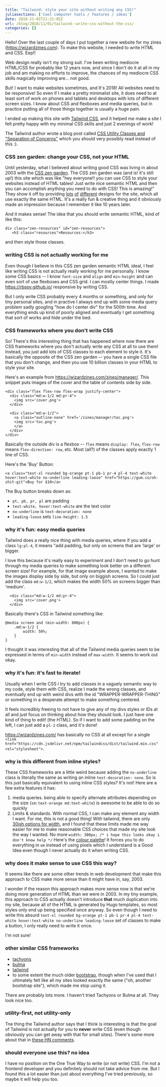 ```yaml
---
title: "Tailwind: style your site without writing any CSS!"
juliasections: ['Cool computer tools / features / ideas']
date: 2018-11-01T21:21:05Z
url: /blog/2018/11/01/tailwind--write-css-without-the-css/
categories: []
---
```


Hello! Over the last couple of days I put together a new website for my zines
(https://wizardzines.com). To make this website, I needed to write HTML and CSS. Eep!!

Web design really isn't my strong suit. I've been writing mediocre HTML/CSS for probably like 12
years now, and since I don't do it at all in my job and am making no efforts to improve, the chances
of my mediocre CSS skills magically improving are... not good.

But! I want to make websites sometimes, and It's 2018! All websites need to be responsive! So even
if I make a pretty minimalist site, it does need to at least sort of work on phones and tablets and
desktops with lots of different screen sizes. I know about CSS and flexboxes and media queries,
but in practice putting all of those things together is usually a huge pain.

I ended up making this site with [Tailwind CSS](https://tailwindcss.com/docs/what-is-tailwind/), and
it helped me make a site I felt pretty happy with my minimal CSS skills and just 2 evenings of work!

The Tailwind author wrote a blog post called [CSS Utility Classes and "Separation of Concerns"](https://adamwathan.me/css-utility-classes-and-separation-of-concerns/) which you should very possibly read instead of this :).

### CSS zen garden: change your CSS, not your HTML

Until yesterday, what I believed about writing good CSS was living in about 2003 with the [CSS zen
garden](http://www.csszengarden.com/). The CSS zen garden was (and is! it's still up!) this site
which was like "hey everyone!! you can use CSS to style your websites instead of HTML tables! Just
write nice semantic HTML and then you can accomplish anything you need to do with CSS! This is
amazing!" They show it off by providing [lots](http://www.csszengarden.com/221/) [of](http://www.csszengarden.com/218/) [different](http://www.csszengarden.com/215/) designs for the site, which all use exactly the same HTML. It's a really fun & creative thing and it obviously made an impression because I remember it like 10 years later.

And it makes sense! The idea that you should write semantic HTML, kind of like this:

```
div class="zen-resources" id="zen-resources">
   <h3 class="resources">Resources:</h3>
```

and then style those classes.

### writing CSS is not actually working for me

Even though I believe in this CSS zen garden semantic HTML ideal, I feel like writing CSS is not
actually really working for me personally. I know some CSS basics -- I know `font-size` and `align`
and `min-height` and can even sort of use flexboxes and CSS grid. I can mostly center things. I made
https://rbspy.github.io/ responsive by writing CSS.

But I only write CSS probably every 4 months or something, and only for tiny personal sites, and in
practive I always end up with some media query problem sadly googling "how do I center div" for the
500th time. And everything ends up kind of poorly aligned and eventually I get something that sort
of works and hide under the bed.

### CSS frameworks where you don't write CSS

So! There's this interesting thing that has happened where now there are CSS frameworks where you
don't actually write any CSS at all to use them! Instead, you just add lots of CSS classes to each
element to style it. It's basically the opposite of the CSS zen garden -- you have a single CSS file
that you don't change, and then you use 10 billion classes in your HTML to style your site.

Here's an example from https://wizardzines.com/zines/manager/. This snippet puts images of the cover
and the table of contents side by side.

```
<div class="flex flex-row flex-wrap justify-center">
  <div class="md:w-1/2 md:pr-4">
    <img src='cover.png'>
  </div>
  
  <div class="md:w-1/2">
    <a class="outline-none" href='/zines/manager/toc.png'>
    <img src='toc.png'>
   	</a>  
  </div>
</div>
```

Basically the outside div is a flexbox -- `flex` means `display: flex`, `flex-row` means
`flex-direction: row`, etc. Most (all?) of the classes apply exactly 1 line of CSS.

Here's the 'Buy' Button:

```
<a class="text-xl rounded bg-orange pt-1 pb-1 pr-4 pl-4 text-white hover:text-white no-underline leading-loose" href="https://gum.co/oh-shit-git">Buy for $10</a>
```

The Buy button breaks down as:

* `pt, pb, pr, pl` are padding
* `text-white, hover:text-white` are the text color
* `no-underline` is `text-decoration: none`
* `leading-loose` sets `line-height: 1.5`

### why it's fun: easy media queries

Tailwind does a really nice thing with media queries, where if you add a class `lg:pl-4`, it means
"add padding, but only on screens that are 'large' or bigger. 

I love this because it's really easy to experiment and I don't need to go hunt through my media
queries to make something look better on a different screen size! For example, for that image
example above, I wanted to make the images display side by side, but only on biggish screens. So I
could just add the class `md:w-1/2`, which makes the width 50% on screens bigger than 'medium'.

```
  <div class="md:w-1/2 md:pr-4">
    <img src='cover.png'>
  </div>
```


Basically there's CSS in Tailwind something like:
```
@media screen and (min-width: 800px) {
    .md:w-1/2 {
        width: 50%;
    }
}
```

I thought it was interesting that all of the Tailwind media queries seem to be expressed in terms of
`min-width` instead of `max-width`. It seems to work out okay.

### why it's fun: it's fast to iterate!

Usually when I write CSS I try to add classes in a vaguely semantic way to my code, style them with
CSS, realize I made the wrong classes, and eventually end up with weird divs with the id
"WRAPPER-WRAPPER-THING" or something in a desperate attempt to make something centered.

It feels incredibly freeing to not have to give any of my divs styles or IDs at all and just focus
on thinking about how they should look. I just have one kind of thing to edit!  (the HTML). So if I
want to add some padding on the left, I can just add a `pl-2` class, and it's done!

https://wizardzines.com/ has basically no CSS at all except for a single `<link href="https://cdn.jsdelivr.net/npm/tailwindcss/dist/tailwind.min.css" rel="stylesheet">`.

### why is this different from inline styles?

These CSS frameworks are a little weird because adding the `no-underline` class is literally the
same as writing an inline `text-decoration: none`. So is this just basically equivalent to using
inline CSS styles? It's not! Here are a few extra features it has:

1. media queries. being able to specify alternate attributes depending on the size (`sm:text-orange md:text-white`) is awesome to be able to do so quickly
2. Limits & standards. With normal CSS, I can make any element any width I want. For me, this is not a good thing! With tailwind, there are only [30ish options for width](https://tailwindcss.com/docs/width), and I found that these limits made me way easier for me to make reasonable CSS choices that made my site look the way I wanted. No more `width: 300px; /* i hope this looks okay i don't know help */` Here's the [colour palette](https://tailwindcss.com/docs/colors)! It forces you to do everything in `em` instead of using pixels which I understand is a Good Idea even though I never actually do it when writing CSS.

### why does it make sense to use CSS this way?

It seems like there are some other trends in web development that make this approach to CSS make
more sense than it might have in, say, 2003. 

I wonder if the reason this approach makes more sense now is that we're doing more generation of
HTML than we were in 2003. In my tiny example, this approach to CSS actually doesn't introduce
**that** much duplication into my site, because all of the HTML is generated by Hugo templates, so most
styles only end up being specified once anyway. So even though I need to write this absurd `text-xl
rounded bg-orange pt-1 pb-1 pr-4 pl-4 text-white hover:text-white no-underline leading-loose` set of
classes to make a button, I only really need to write it once.

I'm not sure!

### other similar CSS frameworks

* [tachyons](https://tachyons.io/)
* [bulma](https://bulma.io/)
* [tailwind](https://tailwindcss.com/)
* to some extent the much older [bootstrap](https://getbootstrap.com/), though when I've used that I
  ultimately felt like all my sites looked exactly the same ("oh, another bootstrap site"), which
  made me stop using it.

There are probably lots more. I haven't tried Tachyons or Bulma at all. They look nice too.

### utility-first, not utility-only

Tne thing the Tailwind author says that I think is interesting is that the goal of Tailwind is not
actually for you to **never** write CSS (even though obviously you can get away with that for small
sites). There's some more about that in [these HN comments](https://news.ycombinator.com/item?id=18084013).

### should everyone use this? no idea

I have no position on the One True Way to write (or not write) CSS. I'm not a frontend developer and
you definitely should not take advice from me. But I found this a lot easier than just about
everything I've tried previously, so maybe it will help you too.
